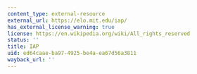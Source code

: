 ```yaml
---
content_type: external-resource
external_url: https://elo.mit.edu/iap/
has_external_license_warning: true
license: https://en.wikipedia.org/wiki/All_rights_reserved
status: ''
title: IAP
uid: ed64caae-ba97-4925-be4a-ea67d56a3811
wayback_url: ''
---
```


